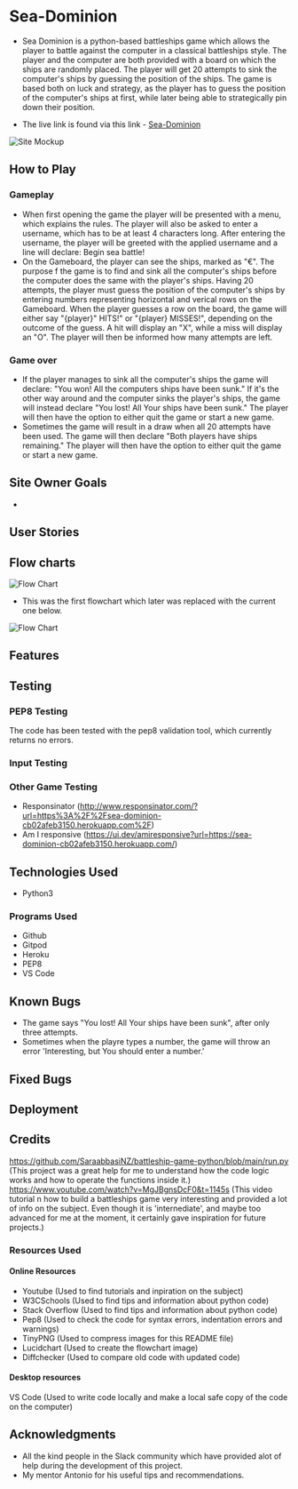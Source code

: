 # Sea-Dominion

- Sea Dominion is a python-based battleships game which allows the player to battle against the computer in a classical battleships style. The player and the computer are both provided with a board on which the ships are randomly placed. The player will get 20 attempts to sink the computer's ships by guessing the position of the ships. The game is based both on luck and strategy, as the player has to guess the position of the computer's ships at first, while later being able to strategically pin down their position.

- The live link is found via this link - [Sea-Dominion](https://sea-dominion-cb02afeb3150.herokuapp.com/)


![Site Mockup](images/site-mockup.jpg)

## How to Play
### Gameplay
- When first opening the game the player will be presented with a menu, which explains the rules. The player will also be asked to enter a username, which has to be at least 4 characters long.
After entering the username, the player will be greeted with the applied username and a line will declare: Begin sea battle!
- On the Gameboard, the player can see the ships, marked as "€". The purpose f the game is to find and sink all the computer's ships before the computer does the same with the player's ships. Having 20 attempts, the player must guess the position of the computer's ships by entering numbers representing horizontal and verical rows on the Gameboard.
When the player guesses a row on the board, the game will either say "{player}" HITS!" or "{player} MISSES!", depending on the outcome of the guess. A hit will display an "X", while a miss will display an "O". The player will then be informed how many attempts are left.
### Game over
- If the player manages to sink all the computer's ships the game will declare: "You won! All the computers ships have been sunk." If it's the other way around and the computer sinks the player's ships, the game will instead declare "You lost! All Your ships have been sunk." The player will then have the option to either quit the game or start a new game.
- Sometimes the game will result in a draw when all 20 attempts have been used. The game will then declare "Both players have ships remaining." The player will then have the option to either quit the game or start a new game.

## Site Owner Goals
-

## User Stories



## Flow charts
![Flow Chart ](images/sea-dominion-first-flowchart.jpg)

- This was the first flowchart which later was replaced with the current one below.

![Flow Chart](images/sea-dominion-flowchart.png)

## Features




## Testing

### PEP8 Testing
The code has been tested with the pep8 validation tool, which currently returns no errors.
### Input Testing

### Other Game Testing
- Responsinator (http://www.responsinator.com/?url=https%3A%2F%2Fsea-dominion-cb02afeb3150.herokuapp.com%2F)
- Am I responsive (https://ui.dev/amiresponsive?url=https://sea-dominion-cb02afeb3150.herokuapp.com/)
## Technologies Used
- Python3


### Programs Used
- Github
- Gitpod
- Heroku
- PEP8
- VS Code


## Known Bugs
- The game says "You lost! All Your ships have been sunk", after only three attempts.
- Sometimes when the playre types a number, the game will throw an error 'Interesting, but You should enter a number.'


## Fixed Bugs


## Deployment

## Credits
https://github.com/SaraabbasiNZ/battleship-game-python/blob/main/run.py (This project was a great help for me to understand how the code logic works and how to operate the functions inside it.)
https://www.youtube.com/watch?v=MgJBgnsDcF0&t=1145s (This video tutorial n how to build a battleships game very interesting and provided a lot of info on the subject. Even though it is 'internediate', and maybe too advanced for me at the moment, it certainly gave inspiration for future projects.)

### Resources Used
#### Online Resources
- Youtube (Used to find tutorials and inpiration on the subject)
- W3CSchools (Used to find tips and information about python code)
- Stack Overflow (Used to find tips and information about python code)
- Pep8 (Used to check the code for syntax errors, indentation errors and warnings)
- TinyPNG (Used to compress images for this README file)
- Lucidchart (Used to create the flowchart image)
- Diffchecker (Used to compare old code with updated code)

#### Desktop resources
VS Code (Used to write code locally and make a local safe copy of the code on the computer)

## Acknowledgments
- All the kind people in the Slack community which have provided alot of help during the development of this project.
- My mentor Antonio for his useful tips and recommendations.
